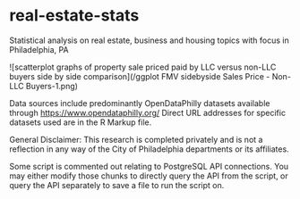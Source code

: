 # real-estate-stats
Statistical analysis on real estate, business and housing topics with focus in Philadelphia, PA

![scatterplot graphs of property sale priced paid by LLC versus non-LLC buyers side by side comparison](/ggplot FMV sidebyside Sales Price - Non-LLC Buyers-1.png)

Data sources include predominantly OpenDataPhilly datasets available through https://www.opendataphilly.org/
Direct URL addresses for specific datasets used are in the R Markup file.

General Disclaimer: This research is completed privately and is not a reflection in any way of the City of Philadelphia departments or its affiliates.

Some script is commented out relating to PostgreSQL API connections. 
You may either modify those chunks to directly query the API from the script, or query the API separately to save a file to run the script on.

